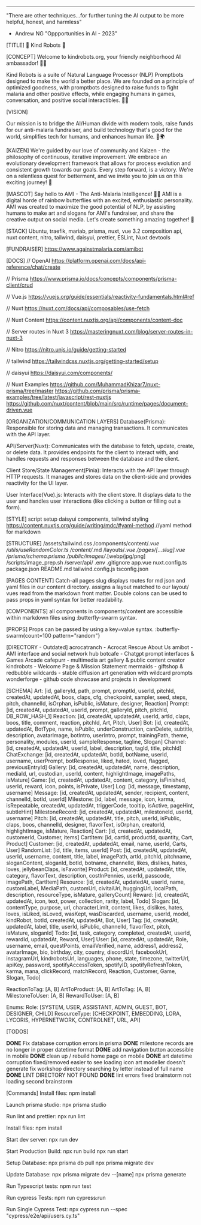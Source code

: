 ---

"There are other techniques...for further tuning the AI output to be more helpful, honest, and harmless"

- Andrew NG
  "Oppportunities in AI - 2023"

[TITLE]
🌈 Kind Robots 🤖

[CONCEPT]
Welcome to kindrobots.org, your friendly neighborhood AI ambassador! 🤖👋

Kind Robots is a suite of Natural Language Processor (NLP) Promptbots designed to make the world a better place. We are founded on a principle of optimized goodness, with promptbots designed to raise funds to fight malaria and other positive effects, while engaging humans in games, conversation, and positive social interactibles. 🎩✨

[VISION]

Our mission is to bridge the AI/Human divide with modern tools, raise funds for our anti-malaria fundraiser, and build technology that's good for the world, simplifies tech for humans, and enhances human life. 💪🌍

[KAIZEN]
We're guided by our love of community and Kaizen - the philosophy of continuous, iterative improvement. We embrace an evolutionary development framework that allows for process evolution and consistent growth towards our goals. Every step forward, is a victory. We're on a relentless quest for betterment, and we invite you to join us on this exciting journey! 🚀

[MASCOT]
Say hello to AMI - The Anti-Malaria Intelligence! 🦋🌈 AMI is a digital horde of rainbow butterflies with an excited, enthusiastic personality. AMI was created to maximize the good potential of NLP, by assisting humans to make art and slogans for AMI's fundraiser, and share the creative output on social media. Let's create something amazing together! 🎨

[STACK]
Ubuntu, traefik, mariab, prisma, nuxt, vue 3.2 composition api, nuxt content, nitro, tailwind, daisyui, prettier, ESLint, Nuxt devtools

[FUNDRAISER]
https://www.againstmalaria.com/amibot

[DOCS]
// OpenAI
https://platform.openai.com/docs/api-reference/chat/create

// Prisma
https://www.prisma.io/docs/concepts/components/prisma-client/crud

// Vue.js
https://vuejs.org/guide/essentials/reactivity-fundamentals.html#ref

// Nuxt
https://nuxt.com/docs/api/composables/use-fetch

// Nuxt Content
https://content.nuxtjs.org/api/components/content-doc

// Server routes in Nuxt 3
https://masteringnuxt.com/blog/server-routes-in-nuxt-3

// Nitro
https://nitro.unjs.io/guide/getting-started

// tailwind
https://tailwindcss.nuxtjs.org/getting-started/setup

// daisyui
https://daisyui.com/components/

// Nuxt Examples
https://github.com/MuhammadKhizar7/nuxt-prisma/tree/master
https://github.com/prisma/prisma-examples/tree/latest/javascript/rest-nuxtjs
https://github.com/nuxt/content/blob/main/src/runtime/pages/document-driven.vue

[ORGANIZATION/COMMUNICATION LAYERS]
Database(Prisma): Responsible for storing data and managing transactions. It communicates with the API layer.

API/Server(Nuxt): Communicates with the database to fetch, update, create, or delete data. It provides endpoints for the client to interact with, and handles requests and responses between the database and the client.

Client Store/State Management(Pinia): Interacts with the API layer through HTTP requests. It manages and stores data on the client-side and provides reactivity for the UI layer.

User Interface(Vue).js: Interacts with the client store. It displays data to the user and handles user interactions (like clicking a button or filling out a form).

[STYLE]
script setup
daisyui components, tailwind styling
https://content.nuxtjs.org/guide/writing/mdc/#yaml-method //yaml method for markdown

[STRUCTURE]
/assets/tailwind.css
/components/content/_.vue
/utils/useRandomColor.ts
/content/_.md
/layouts/_.vue
/pages/[...slug].vue
/prisma/schema.prisma
/public/images/_.[webp/jpg/png]
/scripts/image_prep.sh
/server/api/
.env
.gitignore
app.vue
nuxt.config.ts
package.json
README.md
tailwind.config.js
tsconfig.json

[PAGES CONTENT]
Catch-all pages slug displays <NuxtPage> routes for md json and yaml files in our content directory. <NuxtLayout> assigns a layout matched to our layout/ vues read from the markdown front matter. Double colons can be used to pass props in yaml syntax for better readability.

[COMPONENTS]
all components in components/content are accessible within markdown files using :butterfly-swarm syntax.

[PROPS]
Props can be passed by using a key=value syntax.
:butterfly-swarm{count=100 pattern="random"}

[DIRECTORY - Outdated]
acrocatranch - Acrocat Rescue About Us
amibot - AMI interface and social network hub
botcafe - Chatgpt prompt interfaces & Games Arcade
cafepurr - multimedia art gallery & public content creator
kindrobots - Welcome Page & Mission Statement
mermaids - giftshop & redbubble
wildcards - stable diffusion art generation with wildcard prompts
wonderforge - github code showcase and projects in development

[SCHEMA]
Art: [id, galleryId, path, prompt, promptId, userId, pitchId, createdAt, updatedAt, boos, claps, cfg, checkpoint, sampler, seed, steps, pitch, channelId, isOrphan, isPublic, isMature, designer, Reaction]
Prompt: [id, createdAt, updatedAt, userId, prompt, galleryId, pitch, pitchId, DB_ROW_HASH_1]
Reaction: [id, createdAt, updatedAt, userId, artId, claps, boos, title, comment, reaction, pitchId, Art, Pitch, User]
Bot: [id, createdAt, updatedAt, BotType, name, isPublic, underConstruction, canDelete, subtitle, description, avatarImage, botIntro, userIntro, prompt, trainingPath, theme, personality, modules, userId, sampleResponse, tagline, Slogan]
Channel: [id, createdAt, updatedAt, userId, label, description, tagId, title, pitchId]
ChatExchange: [id, createdAt, updatedAt, botId, botName, userId, username, userPrompt, botResponse, liked, hated, loved, flagged, previousEntryId]
Gallery: [id, createdAt, updatedAt, name, description, mediaId, url, custodian, userId, content, highlightImage, imagePaths, isMature]
Game: [id, createdAt, updatedAt, content, category, isFinished, userId, reward, icon, points, isPrivate, User]
Log: [id, message, timestamp, username]
Message: [id, createdAt, updatedAt, sender, recipient, content, channelId, botId, userId]
Milestone: [id, label, message, icon, karma, isRepeatable, createdAt, updatedAt, triggerCode, tooltip, isActive, pageHint, subtleHint]
MilestoneRecord: [id, createdAt, updatedAt, milestoneId, userId, username]
Pitch: [id, createdAt, updatedAt, title, pitch, userId, isPublic, claps, boos, channelId, designer, flavorText, isOrphan, creatorId, highlightImage, isMature, Reaction]
Cart: [id, createdAt, updatedAt, customerId, Customer, items]
CartItem: [id, cartId, productId, quantity, Cart, Product]
Customer: [id, createdAt, updatedAt, email, name, userId, Carts, User]
RandomList: [id, title, items, userId]
Post: [id, createdAt, updatedAt, userId, username, content, title, label, imagePath, artId, pitchId, pitchname, sloganContent, sloganId, botId, botname, channelId, likes, dislikes, hates, loves, jellybeanClaps, isFavorite]
Product: [id, createdAt, updatedAt, title, category, flavorText, description, costInPennies, userId, passcode, imagePath, CartItem]
Resource: [id, createdAt, updatedAt, userId, name, customLabel, MediaPath, customUrl, civitaiUrl, huggingUrl, localPath, description, resourceType, isMature, galleryCount]
Reward: [id, createdAt, updatedAt, icon, text, power, collection, rarity, label, Todo]
Slogan: [id, contentType, purpose, url, characterLimit, content, likes, dislikes, hates, loves, isLiked, isLoved, wasKept, wasDiscarded, username, userId, model, kindRobot, botId, createdAt, updatedAt, Bot, User]
Tag: [id, createdAt, updatedAt, label, title, userId, isPublic, channelId, flavorText, pitch, isMature, sloganId]
Todo: [id, task, category, completed, createdAt, userId, rewardId, updatedAt, Reward, User]
User: [id, createdAt, updatedAt, Role, username, email, questPoints, emailVerified, name, address1, address2, avatarImage, bio, birthday, city, country, discordUrl, facebookUrl, instagramUrl, kindrobotsUrl, languages, phone, state, timezone, twitterUrl, apiKey, password, spotifyAccessToken, spotifyID, spotifyRefreshToken, karma, mana, clickRecord, matchRecord, Reaction, Customer, Game, Slogan, Todo]

ReactionToTag: [A, B]
ArtToProduct: [A, B]
ArtToTag: [A, B]
MilestoneToUser: [A, B]
RewardToUser: [A, B]

Enums:
Role: [SYSTEM, USER, ASSISTANT, ADMIN, GUEST, BOT, DESIGNER, CHILD]
ResourceType: [CHECKPOINT, EMBEDDING, LORA, LYCORIS, HYPERNETWORK, CONTROLNET, URL, API]

[TODOS]

**DONE** Fix database corruption errors in prisma
**DONE** milestone records are no longer in proper datetime format
**DONE** add navigation button accessible in mobile
**DONE** clean up / rebuild home page on mobile
**DONE** art datetime corruption fixed/removed
easier to see loading icon
art modeller doesn't generate
fix workshop directory searching by letter instead of full name
**DONE** LINT DIRECTORY NOT FOUND
**DONE** lint errors fixed
brainstorm not loading second brainstorm

[Commands]
Install files:
npm install

Launch prisma studio:
npx prisma studio

Run lint and prettier:
npx run lint

Install files:
npm install

Start dev server:
npx run dev

Start Production Build:
npx run build
npx run start

Setup Database:
npx prisma db pull
npx prisma migrate dev

Update Database:
npx prisma migrate dev --[name]
npx prisma generate


Run Typescript tests:
npm run test

Run cypress Tests:
 npm run cypress:run

 Run Single Cypress Test:
npx cypress run --spec "cypress/e2e/api/users.cy.ts"